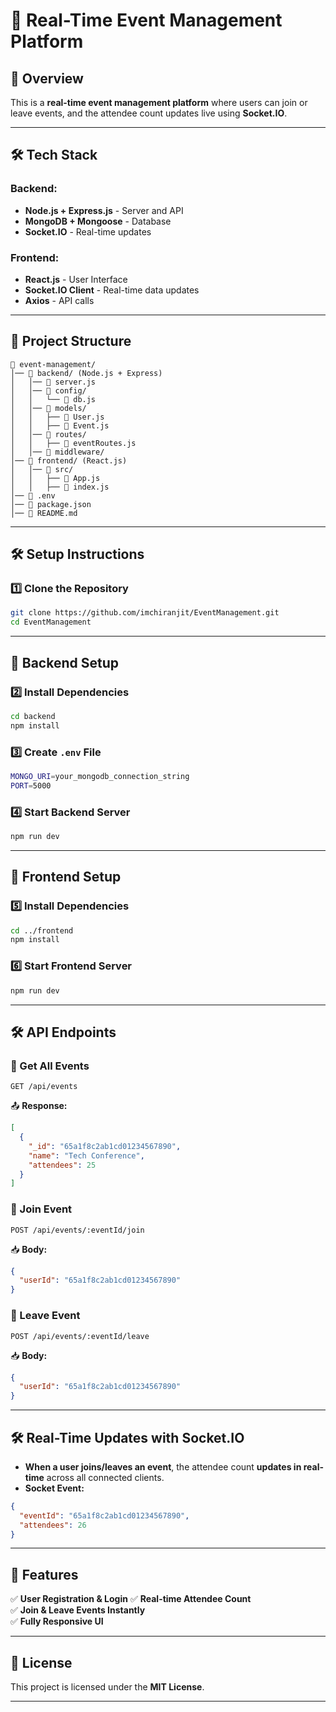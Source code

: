 # **📅 Real-Time Event Management Platform**  

## **🚀 Overview**  
This is a **real-time event management platform** where users can join or leave events, and the attendee count updates live using **Socket.IO**.  

---

## **🛠 Tech Stack**  
### **Backend:**  
- **Node.js + Express.js** - Server and API  
- **MongoDB + Mongoose** - Database  
- **Socket.IO** - Real-time updates  

### **Frontend:**  
- **React.js** - User Interface  
- **Socket.IO Client** - Real-time data updates  
- **Axios** - API calls  

---

## **📂 Project Structure**  
```
📂 event-management/
│── 📂 backend/ (Node.js + Express)
│   │── 📜 server.js
│   │── 📂 config/
│   │   └── 📜 db.js
│   │── 📂 models/
│   │   ├── 📜 User.js
│   │   ├── 📜 Event.js
│   │── 📂 routes/
│   │   ├── 📜 eventRoutes.js
│   │── 📂 middleware/
│── 📂 frontend/ (React.js)
│   │── 📜 src/
│   │   ├── 📜 App.js
│   │   ├── 📜 index.js
│── 📜 .env
│── 📜 package.json
│── 📜 README.md
```

---

## **🛠 Setup Instructions**  

### **1️⃣ Clone the Repository**  
```sh
git clone https://github.com/imchiranjit/EventManagement.git
cd EventManagement
```

---

## **🔹 Backend Setup**  
### **2️⃣ Install Dependencies**  
```sh
cd backend
npm install
```

### **3️⃣ Create `.env` File**  
```sh
MONGO_URI=your_mongodb_connection_string
PORT=5000
```

### **4️⃣ Start Backend Server**  
```sh
npm run dev
```

---

## **🔹 Frontend Setup**  
### **5️⃣ Install Dependencies**  
```sh
cd ../frontend
npm install
```

### **6️⃣ Start Frontend Server**  
```sh
npm run dev
```

---

## **🛠 API Endpoints**  

### **📌 Get All Events**  
```
GET /api/events
```
📤 **Response:**  
```json
[
  {
    "_id": "65a1f8c2ab1cd01234567890",
    "name": "Tech Conference",
    "attendees": 25
  }
]
```

### **📌 Join Event**  
```
POST /api/events/:eventId/join
```
📥 **Body:**  
```json
{
  "userId": "65a1f8c2ab1cd01234567890"
}
```

### **📌 Leave Event**  
```
POST /api/events/:eventId/leave
```
📥 **Body:**  
```json
{
  "userId": "65a1f8c2ab1cd01234567890"
}
```

---

## **🛠 Real-Time Updates with Socket.IO**  
- **When a user joins/leaves an event**, the attendee count **updates in real-time** across all connected clients.  
- **Socket Event:**  
```json
{
  "eventId": "65a1f8c2ab1cd01234567890",
  "attendees": 26
}
```

---

## **🚀 Features**  
✅ **User Registration & Login**
✅ **Real-time Attendee Count**  
✅ **Join & Leave Events Instantly**  
✅ **Fully Responsive UI**  

---

## **📜 License**  
This project is licensed under the **MIT License**.  

---

